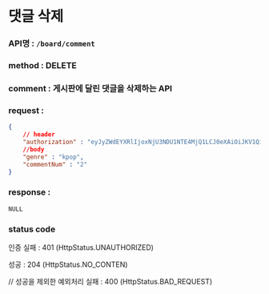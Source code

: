 # 댓글 삭제
### API명 : `/board/comment`

### method : DELETE

### comment : 게시판에 달린 댓글을 삭제하는 API

### request :
~~~json
{
    // header
    "authorization" : "eyJyZWdEYXRlIjoxNjU3NDU1NTE4MjQ1LCJ0eXAiOiJKV1QiLCJhbGciOiJIUzI1NiJ9.eyJ1c2VyTnVtIjoiNDMiLCJleHAiOjE2NTc0NjYzMTh9.geNy6UmYpSO88SdiU4fRzxVQYhAOiDfSv_J_cArh2JM",
    //body
    "genre" : "kpop",
    "commentNum" : "2"
}
~~~

### response :
    NULL


    
### status code
인증 실패 : 401 (HttpStatus.UNAUTHORIZED)

성공 : 204 (HttpStatus.NO_CONTEN)

// 성공을 제외한 예외처리
실패 : 400 (HttpStatus.BAD_REQUEST)